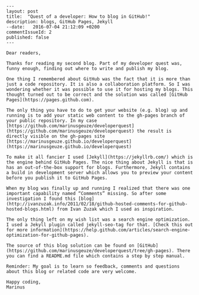 	---
	layout: post
	title:  "Quest of a developer: How to blog in GitHub!"
	description: blogs, GitHub Pages, Jekyll
	--date:   2016-07-04 21:12:09 +0200
	commentIssueId: 2
	published: false
	---

	Dear readers,

	Thanks for reading my second blog. Part of my developer quest was, funny enough, finding out where to write and publish my blog. 

	One thing I remembered about GitHub was the fact that it is more than just a code repository. It is also a collaboration platform. So I was wondering whether it was possible to use it for hosting my blogs. This thought turned out to be correct and the solution was called [GitHub Pages](https://pages.github.com). 

	The only thing you have to do to get your website (e.g. blog) up and running is to add your static web content to the gh-pages branch of your public repository. In my case [https://github.com/marinusgeuze/developerquest](https://github.com/marinusgeuze/developerquest) the result is directly visible on the gh-pages site [https://marinusgeuze.github.io/developerquest](https://marinusgeuze.github.io/developerquest)

	To make it all fancier I used [Jekyll](https://jekyllrb.com/) which is the engine behind GitHub Pages. The nice thing about Jekyll is that is has an out-of-the-box support for blogs. Furthermore, Jekyll contains a build in development server which allows you to preview your content before you publish it to GitHub Pages.

	When my blog was finally up and running I realized that there was one important capability named “Comments” missing. So after some investigation I found this [blog](http://ivanzuzak.info/2011/02/18/github-hosted-comments-for-github-hosted-blogs.html) from Ivan Zuzak which I used as inspiration.

	The only thing left on my wish list was a search engine optimization. I used a Jekyll plugin called jekyll-seo-tag for that. [Check this out for more information](https://help.github.com/articles/search-engine-optimization-for-github-pages).

	The source of this blog solution can be found on [GitHub](https://github.com/marinusgeuze/developerquest/tree/gh-pages). There you can find a README.md file which contains a step by step manual.

	Reminder: My goal is to learn so feedback, comments and questions about this blog or related code are very welcome.

	Happy coding,
	Marinus